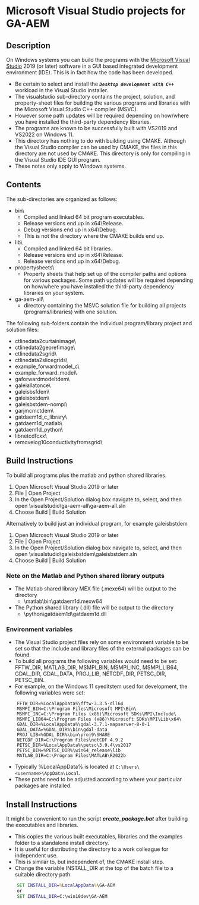 # Microsoft Visual Studio projects for GA-AEM

## Description
On Windows systems you can build the programs with the [Microsoft Visual Studio](https://visualstudio.microsoft.com) 2019 (or later) software in a GUI based integrated development environment (IDE).  This is in fact how the code has been developed. 
- Be certain to select and install the ***`Desktop development with C++`*** workload in the Visual Studio installer.
- The visualstudio sub-directory contains the project, solution, and property-sheet files for building the various programs and libraries with the Microsoft Visual Studio C++ compiler (MSVC).
- However some path updates will be required depending on how/where you have installed the third-party dependency libraries.
- The programs are known to be successfully built with VS2019 and VS2022 on Windows 11.
- This directory has nothing to do with building using CMAKE.  Although the Visual Studio compiler can be used by CMAKE, the files in this directory are not used by CMAKE.  This directory is only for compiling in the Visual Studio IDE GUI program.
- These notes only apply to Windows systems.

## Contents
The sub-directories are organized as follows:
- bin\
	- Compiled and linked 64 bit program executables.
	- Release versions end up in x64\Release.
	- Debug versions end up in x64\Debug.
	- This is not the directory where the CMAKE builds end up.
- lib\
	- Compiled and linked 64 bit libraries.
	- Release versions end up in x64\Release.
	- Release versions end up in x64\Debug.
- propertysheets\
	- Property sheets that help set up of the compiler paths and options for various packages. Some path updates will be required depending on how/where you have installed the third-party dependency libraries on your system.
- ga-aem-all\
	- directory containing the MSVC solution file for building all projects (programs/libraries) with one solution. 

The following sub-folders contain the individual program/library project and solution files:
- ctlinedata2curtainimage\
- ctlinedata2georefimage\
- ctlinedata2sgrid\
- ctlinedata2slicegrids\
- example_forwardmodel_c\
- example_forward_model\
- gaforwardmodeltdem\
- galeiallatonce\
- galeisbsfdem\
- galeisbstdem\
- galeisbstdem-nompi\
- garjmcmctdem\
- gatdaem1d_c_library\
- gatdaem1d_matlab\
- gatdaem1d_python\
- libnetcdfcxx\
- removelog10conductivityfromsgrid\

## Build Instructions
To build all programs plus the matlab and python shared libraries.
1. Open Microsoft Visual Studio 2019 or later
2. File | Open Project
3. In the Open Project/Solution dialog box navigate to, select, and then open <ga-aem-repository-directory>\visualstudio\ga-aem-all\ga-aem-all.sln
4. Choose Build | Build Solution

Alternatively to build just an individual program, for example galeisbstdem
1. Open Microsoft Visual Studio 2019 or later
2. File | Open Project
3. In the Open Project/Solution dialog box navigate to, select, and then open <ga-aem-repository-directory>\visualstudio\galeisbstdem\galeisbstdem.sln
4. Choose Build | Build Solution

### Note on the Matlab and Python shared library outputs
- The Matlab shared library MEX file (.mexe64) will be output to the directory
	- <ga-aem-repository-directory>\matlab\bin\gatdaem1d.mexw64
- The Python shared library (.dll) file will be output to the directory
	- <ga-aem-repository-directory>\python\gatdaem1d\gatdaem1d.dll

### Environment variables
- The Visual Studio project files rely on some environment variable to be set so that the include and library files of the external packages can be found.  
- To build all programs the following variables would need to be set: FFTW_DIR, MATLAB_DIR, MSMPI_BIN, MSMPI_INC, MSMPI_LIB64, GDAL_DIR, GDAL_DATA, PROJ_LIB, NETCDF_DIR, PETSC_DIR, PETSC_BIN.  
- For example, on the Windows 11 syeditstem used for development, the following variables were set:
```text
	FFTW_DIR=%LocalAppData%\fftw-3.3.5-dll64
	MSMPI_BIN=C:\Program Files\Microsoft MPI\Bin\
	MSMPI_INC=C:\Program Files (x86)\Microsoft SDKs\MPI\Include\
	MSMPI_LIB64=C:\Program Files (x86)\Microsoft SDKs\MPI\Lib\x64\
	GDAL_DIR=%LocalAppData%\gdal-3.7.1-mapserver-8-0-1
	GDAL_DATA=%GDAL_DIR%\bin\gdal-data
	PROJ_LIB=%GDAL_DIR%\bin\proj9\SHARE
	NETCDF_DIR=C:\Program Files\netCDF 4.9.2
	PETSC_DIR=%LocalAppData%\petsc\3.9.4\vs2017
	PETSC_BIN=%PETSC_DIR%\win64_release\lib
	MATLAB_DIR=C:\Program Files\MATLAB\R2022b
```
- Typically %LocalAppData% is located at `C:\Users\<username>\AppData\Local`.
- These paths need to be adjusted according to where your particular packages are installed.

## Install Instructions
It might be convenient to run the script ***create_package.bat*** after building the executables and libraries.  
- This copies the various built executables, libraries and the examples folder to a standalone install directory.
- It is useful for distributing the directory to a work colleague for independent use.
- This is similar to, but independent of, the CMAKE install step.
- Change the variable INSTALL_DIR at the top of the batch file to a suitable directory path.
```bat
	SET INSTALL_DIR=%LocalAppData%\GA-AEM
	or
	SET INSTALL_DIR=C:\win10dev\GA-AEM
```